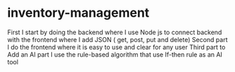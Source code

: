 # inventory-management
First I start by doing the backend where I use Node js to connect backend with the frontend where I add JSON ( get, post, put and delete) 
Second part I do the frontend where it is easy to use and clear for any user 
Third part to Add an AI part I use the rule-based algorithm that use If-then rule as an AI tool
